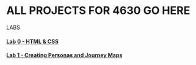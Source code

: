 # ALL PROJECTS FOR 4630 GO HERE

LABS
#### <a href="https://github.com/mtwbusiness102/ACCTMIS-4630-LAB-1"> Lab 0 - HTML & CSS </a>
#### <a href="https://github.com/mtwbusiness102/ACCTMIS-4630-LAB-1"> Lab 1 - Creating Personas and Journey Maps </a>


